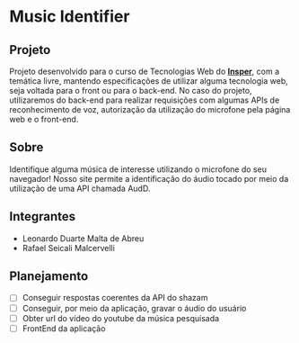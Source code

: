 # Music Identifier
## Projeto
Projeto desenvolvido para o curso de Tecnologias Web do <a href="https://www.insper.edu.br/en/"><b>Insper</b></a>, com a temática livre, mantendo especificações de utilizar alguma tecnologia web, seja voltada para o front ou para o back-end. No caso do projeto, utilizaremos do back-end para realizar requisições com algumas APIs de reconhecimento de voz, autorização da utilização do microfone pela página web e o front-end.

## Sobre
Identifique alguma música de interesse utilizando o microfone do seu navegador! Nosso site permite a identificação do áudio tocado por meio da utilização de uma API chamada AudD.

## Integrantes
* Leonardo Duarte Malta de Abreu
* Rafael Seicali Malcervelli

## Planejamento 
- [ ] Conseguir respostas coerentes da API do shazam
- [ ] Conseguir, por meio da aplicação, gravar o áudio do usuário
- [ ] Obter url do vídeo do youtube da música pesquisada
- [ ] FrontEnd da aplicação
